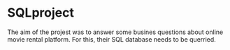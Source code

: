 # SQLproject
The aim of the projest was to answer some busines questions about online movie rental platform. For this, their SQL database needs to be querried.
